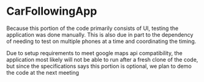 CarFollowingApp
===============

Because this portion of the code primarily consists of UI, testing the application was done manually. This is also due in part to the dependency of needing to test on multiple phones at a time and coordinating the timing. 

Due to setup requirements to meet google maps api compatibility, the application most likely will not be able to run after a fresh clone of the code, but since the specifications says this portion is optional, we plan to demo the code at the next meeting
